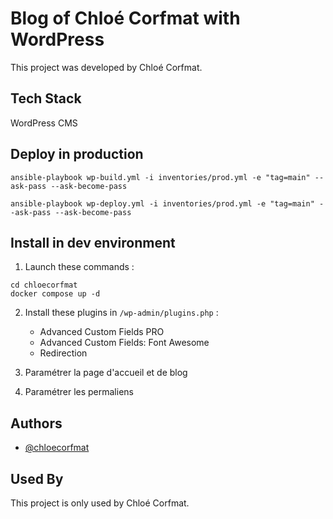 # Blog of Chloé Corfmat with WordPress
This project was developed by Chloé Corfmat.

## Tech Stack
WordPress CMS

## Deploy in production
`ansible-playbook wp-build.yml -i inventories/prod.yml -e "tag=main" --ask-pass --ask-become-pass`

`ansible-playbook wp-deploy.yml -i inventories/prod.yml -e "tag=main" --ask-pass --ask-become-pass`

## Install in dev environment
1. Launch these commands : 
```
cd chloecorfmat
docker compose up -d
```

2. Install these plugins in `/wp-admin/plugins.php` :
    * Advanced Custom Fields PRO
    * Advanced Custom Fields: Font Awesome
    * Redirection

3. Paramétrer la page d'accueil et de blog

4. Paramétrer les permaliens

## Authors
- [@chloecorfmat](https://www.github.com/chloecorfmat)

## Used By
This project is only used by Chloé Corfmat.